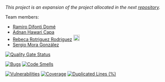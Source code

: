 *This project is an expansion of the project allocated in the next [repository](https://github.com/rafaelnm/APAtrabalhofinal-).*


Team members:
- [Ramiro Difonti Domé](mailto:alu0101425030@ull.edu.es)
- [Adnan Hawari Capa](mailto:alu0100417012@ull.edu.es)
- [Rebeca Rotriguez Rodriguez](https://github.com/rrrguez) [<img src="https://static.vecteezy.com/system/resources/previews/015/117/357/non_2x/envelope-icon-in-white-colors-mail-signs-illustration-png.png" width="20" height="20">](mailto:alu0101394763@ull.edu.es)
- [Sergio Mora González](mailto:alu0100918205@ull.edu.es)

[![Quality Gate Status](https://sonarcloud.io/api/project_badges/measure?project=rrrguez_LDH-PrFinal&metric=alert_status)](https://sonarcloud.io/summary/new_code?id=rrrguez_LDH-PrFinal)


[![Bugs](https://sonarcloud.io/api/project_badges/measure?project=rrrguez_LDH-PrFinal&metric=bugs)](https://sonarcloud.io/summary/new_code?id=rrrguez_LDH-PrFinal) [![Code Smells](https://sonarcloud.io/api/project_badges/measure?project=rrrguez_LDH-PrFinal&metric=code_smells)](https://sonarcloud.io/summary/new_code?id=rrrguez_LDH-PrFinal)


[![Vulnerabilities](https://sonarcloud.io/api/project_badges/measure?project=rrrguez_LDH-PrFinal&metric=vulnerabilities)](https://sonarcloud.io/summary/new_code?id=rrrguez_LDH-PrFinal)
[![Coverage](https://sonarcloud.io/api/project_badges/measure?project=rrrguez_LDH-PrFinal&metric=coverage)](https://sonarcloud.io/summary/new_code?id=rrrguez_LDH-PrFinal) [![Duplicated Lines (%)](https://sonarcloud.io/api/project_badges/measure?project=rrrguez_LDH-PrFinal&metric=duplicated_lines_density)](https://sonarcloud.io/summary/new_code?id=rrrguez_LDH-PrFinal)
